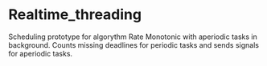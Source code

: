 # Realtime_threading
Scheduling prototype for algorythm Rate Monotonic with aperiodic tasks in background. Counts missing deadlines for periodic tasks and sends signals for aperiodic tasks.
